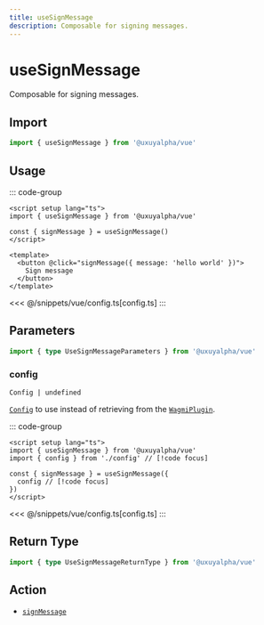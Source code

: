 ```yaml
---
title: useSignMessage
description: Composable for signing messages.
---
```


<script setup>
const packageName = '@uxuyalpha/vue'
const actionName = 'signMessage'
const typeName = 'SignMessage'
const mutate = 'signMessage'
const TData = 'SignMessageData'
const TError = 'SignMessageErrorType'
const TVariables = 'SignMessageVariables'
</script>

# useSignMessage

Composable for signing messages.

## Import

```ts
import { useSignMessage } from '@uxuyalpha/vue'
```

## Usage

::: code-group
```vue [index.vue]
<script setup lang="ts">
import { useSignMessage } from '@uxuyalpha/vue'

const { signMessage } = useSignMessage()
</script>

<template>
  <button @click="signMessage({ message: 'hello world' })">
    Sign message
  </button>
</template>
```
<<< @/snippets/vue/config.ts[config.ts]
:::

## Parameters

```ts
import { type UseSignMessageParameters } from '@uxuyalpha/vue'
```

### config

`Config | undefined`

[`Config`](/vue/api/createConfig#config) to use instead of retrieving from the [`WagmiPlugin`](/vue/api/WagmiPlugin).

::: code-group
```vue [index.vue]
<script setup lang="ts">
import { useSignMessage } from '@uxuyalpha/vue'
import { config } from './config' // [!code focus]

const { signMessage } = useSignMessage({
  config // [!code focus]
})
</script>
```
<<< @/snippets/vue/config.ts[config.ts]
:::

<!--@include: @shared/mutation-options.md-->

## Return Type

```ts
import { type UseSignMessageReturnType } from '@uxuyalpha/vue'
```

<!--@include: @shared/mutation-result.md-->

<!--@include: @shared/mutation-imports.md-->

## Action

- [`signMessage`](/core/api/actions/signMessage)
